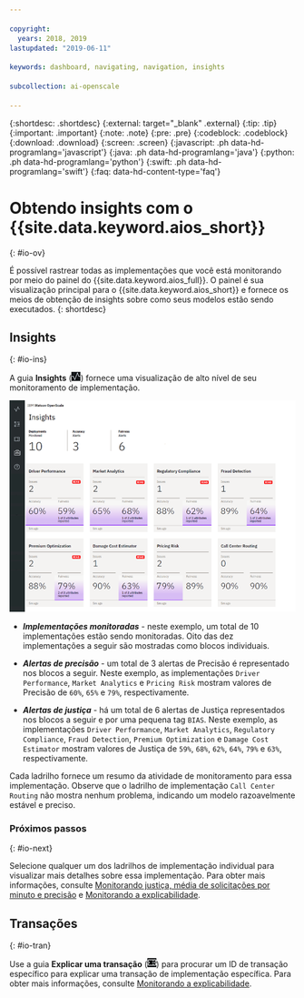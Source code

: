 ```yaml
---

copyright:
  years: 2018, 2019
lastupdated: "2019-06-11"

keywords: dashboard, navigating, navigation, insights

subcollection: ai-openscale

---
```


{:shortdesc: .shortdesc}
{:external: target="_blank" .external}
{:tip: .tip}
{:important: .important}
{:note: .note}
{:pre: .pre}
{:codeblock: .codeblock}
{:download: .download}
{:screen: .screen}
{:javascript: .ph data-hd-programlang='javascript'}
{:java: .ph data-hd-programlang='java'}
{:python: .ph data-hd-programlang='python'}
{:swift: .ph data-hd-programlang='swift'}
{:faq: data-hd-content-type='faq'}

# Obtendo insights com o {{site.data.keyword.aios_short}}
{: #io-ov}

É possível rastrear todas as implementações que você está monitorando por meio do painel do {{site.data.keyword.aios_full}}. O painel é sua visualização principal para o {{site.data.keyword.aios_short}} e fornece os meios de obtenção de insights sobre como seus modelos estão sendo executados.
{: shortdesc}

## Insights
{: #io-ins}

A guia **Insights** (![Painel Insight](images/insight-dash-tab.png)) fornece uma visualização de alto nível de seu monitoramento de implementação.

  ![Insight dashboard](images/insight-dashboard.png)

- ***Implementações monitoradas*** - neste exemplo, um total de 10 implementações estão sendo monitoradas. Oito das dez implementações a seguir são mostradas como blocos individuais.

- ***Alertas de precisão*** - um total de 3 alertas de Precisão é representado nos blocos a seguir. Neste exemplo, as implementações `Driver Performance`, `Market Analytics` e `Pricing Risk` mostram valores de Precisão de `60%`, `65%` e `79%`, respectivamente.

- ***Alertas de justiça*** - há um total de 6 alertas de Justiça representados nos blocos a seguir e por uma pequena tag `BIAS`. Neste exemplo, as implementações `Driver Performance`, `Market Analytics`, `Regulatory Compliance`, `Fraud Detection`, `Premium Optimization` e `Damage Cost Estimator` mostram valores de Justiça de `59%`, `68%`, `62%`, `64%`, `79%` e `63%`, respectivamente.

Cada ladrilho fornece um resumo da atividade de monitoramento para essa implementação. Observe que o ladrilho de implementação `Call Center Routing` não mostra nenhum problema, indicando um modelo razoavelmente estável e preciso.

### Próximos passos
{: #io-next}

Selecione qualquer um dos ladrilhos de implementação individual para visualizar mais detalhes sobre essa implementação. Para obter mais informações, consulte [Monitorando justiça, média de solicitações por minuto e precisão](/docs/services/ai-openscale?topic=ai-openscale-it-ov) e [Monitorando a explicabilidade](/docs/services/ai-openscale?topic=ai-openscale-ie-ov).



## Transações
{: #io-tran}

Use a guia **Explicar uma transação** (![Guia Explicar uma transação](images/insight-transact-tab.png)) para procurar um ID de transação específico para explicar uma transação de implementação
específica. Para obter mais informações, consulte [Monitorando a explicabilidade](/docs/services/ai-openscale?topic=ai-openscale-ie-ov).


